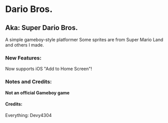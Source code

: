 # Dario Bros.
## Aka: Super Dario Bros. ##

A simple gameboy-style platformer
Some sprites are from Super Mario Land and others I made.

### New Features: ###
Now supports iOS "Add to Home Screen"!

### Notes and Credits: ###

**Not an official Gameboy game**

#### Credits: ####

Everything: Devy4304
